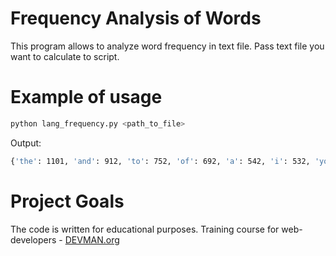 # Frequency Analysis of Words

This program allows to analyze word frequency in text file. 
Pass text file you want to calculate to script. 

# Example of usage

```python
python lang_frequency.py <path_to_file>
```

Output:
```bash
{'the': 1101, 'and': 912, 'to': 752, 'of': 692, 'a': 542, 'i': 532, 'you': 512, 'my': 503, 'in': 401, 'it': 368}
```
# Project Goals

The code is written for educational purposes. Training course for web-developers - [DEVMAN.org](https://devman.org)
